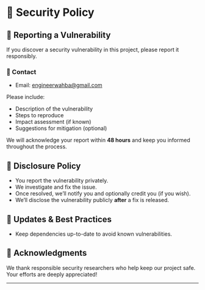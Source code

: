 # 🔐 Security Policy

## 📣 Reporting a Vulnerability

If you discover a security vulnerability in this project, please report it responsibly.

### 📧 Contact

- Email: [engineerwahba@gmail.com](mailto:engineerwahba@gmail.com)

Please include:
- Description of the vulnerability
- Steps to reproduce
- Impact assessment (if known)
- Suggestions for mitigation (optional)

We will acknowledge your report within **48 hours** and keep you informed throughout the process.


## 📜 Disclosure Policy

- You report the vulnerability privately.
- We investigate and fix the issue.
- Once resolved, we’ll notify you and optionally credit you (if you wish).
- We’ll disclose the vulnerability publicly **after** a fix is released.


## 🔄 Updates & Best Practices

- Keep dependencies up-to-date to avoid known vulnerabilities.


## 🙏 Acknowledgments

We thank responsible security researchers who help keep our project safe. Your efforts are deeply appreciated!

---